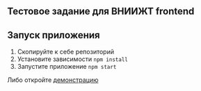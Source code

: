 ## Тестовое задание для ВНИИЖТ frontend

## Запуск приложения
1. Скопируйте к себе репозиторий
2. Установите зависимости `npm install`
3. Запустите приложение `npm start`

Либо откройте [демонстрацию](https://testovoe-vniizht.netlify.app/)

